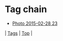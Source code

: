 <!--
title: Tag chain
date: 2020-06-28T15:02:24.710Z
tags:
-->
# Tag chain

 * [Photo 2015-02-28 23](112355264272.md)

| [Tags](tags.md) | [Top](index.md) |
